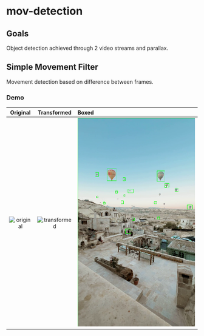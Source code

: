 # mov-detection

## Goals
Object detection achieved through 2 video streams and parallax.

## Simple Movement Filter
Movement detection based on difference between frames.

### Demo

|             Original              |           Transformed            | Boxed |
|:---------------------------------:|:--------------------------------:|:------|
| ![original](data/video/original.gif) | ![transformed](data/video/demo.gif) | ![boxed](data/images/balloons_bounding_boxes.png) |

